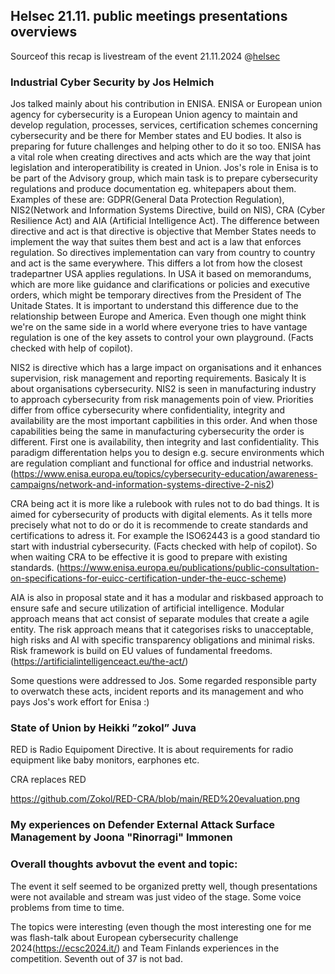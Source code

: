 ## Helsec 21.11. public meetings presentations overviews
Sourceof this recap is livestream of the event 21.11.2024 @[helsec](https://helsec.fi/events/2024-11-21_helsec_november_2024_meetup/)

### Industrial Cyber Security by Jos Helmich
Jos talked mainly about his contribution in ENISA. ENISA or European union agency for cybersecurity is a European Union agency to maintain and develop regulation, processes, services, certification schemes concerning cybersecurity and be there for Member states and EU bodies. It also is preparing for future challenges and helping other to do it so too.
ENISA has a vital role when creating directives and acts which are the way that joint legislation and interoperatibility is created in Union.
Jos's role in Enisa is to be part of the Advisory group, which main task is to prepare cybersecurity regulations and produce documentation eg. whitepapers about them. Examples of these are: GDPR(General Data Protection Regulation), NIS2(Network and Information Systems Directive, build on NIS), CRA (Cyber Resilience Act) and AIA (Artificial Intelligence Act). The difference between directive and act is that directive is objective that Member States needs to implement the way that suites them best and act is a law that enforces regulation. So directives implementation can vary from country to country and act is the same everywhere. This differs a lot from how the closest tradepartner USA applies regulations. In USA it based on memorandums, which are more like guidance and clarifications or policies and executive orders, which might be temporary directives from the President of The Unitade States. It is important to understand this difference due to the relationship between Europe and America. Even though one might think we're on the same side in a world where everyone tries to have vantage regulation is one of the key assets to control your own playground. (Facts checked with help of copilot).

NIS2 is directive which has a large impact on organisations and it enhances supervision, risk management and reporting requirements. Basicaly It is about organisations cybersecurity. NIS2 is seen in manufacturing industry to approach cybersecurity from risk managements poin of view. Priorities differ from office cybersecurity where confidentiality, integrity and availability are the most important capbilities in this order. And when those capabilities being the same in manufacturing cybersecurity the order is different. First one is availability, then integrity and last confidentiality. This paradigm differentation helps you to design e.g. secure environments which are regulation compliant and functional for office and industrial networks.(https://www.enisa.europa.eu/topics/cybersecurity-education/awareness-campaigns/network-and-information-systems-directive-2-nis2)

CRA being act it is more like a rulebook with rules not to do bad things. It is aimed for cybersecurity of products with digital elements. As it tells more precisely what not to do or do it is recommende to create standards and certifications to adress it. For example the ISO62443 is a good standard tio start with industrial cybersecurity. (Facts checked with help of copilot). So when waiting CRA to be effective it is good to prepare with existing standards. (https://www.enisa.europa.eu/publications/public-consultation-on-specifications-for-euicc-certification-under-the-eucc-scheme)

AIA is also in proposal state and it has a modular and riskbased approach to ensure safe and secure utilization of artificial intelligence. Modular approach means that act consist of separate modules that create a agile entity. The risk approach means that it categorises risks to unacceptable, high risks and AI with specific transparency obligations and minimal risks. Risk framework is build on EU values of fundamental freedoms. (https://artificialintelligenceact.eu/the-act/)

Some questions were addressed to Jos. Some regarded responsible party to overwatch these acts, incident reports and its management and who pays Jos's work effort for Enisa :)


### State of Union by Heikki ”zokol” Juva
RED is Radio Equipoment Directive. It is about requirements for radio equipment like baby monitors, earphones etc.

CRA replaces RED


https://github.com/Zokol/RED-CRA/blob/main/RED%20evaluation.png


### My experiences on Defender External Attack Surface Management by Joona "Rinorragi" Immonen


### Overall thoughts avbovut the event and topic:
The event it self seemed to be organized pretty well, though presentations were not available and stream was just video of the stage. Some voice problems from time to time.

The topics were interesting (even though the most interesting one for me was flash-talk about European cybersecurity challenge 2024(https://ecsc2024.it/) and Team Finlands experiences in the competition. Seventh out of 37 is not bad.




